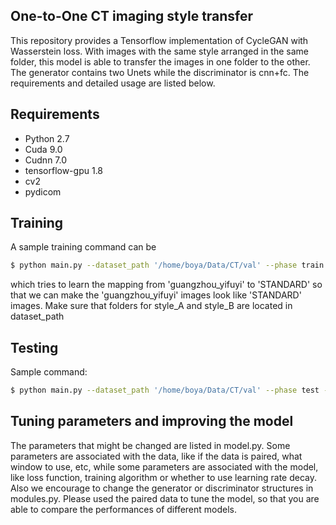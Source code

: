 One-to-One CT imaging style transfer
-----------------------------------------------------

This repository provides a Tensorflow implementation of CycleGAN with Wasserstein loss. With images with the same style arranged in the same folder, this model is able to transfer the images in one folder to the other. The generator contains two Unets while the discriminator is cnn+fc. The requirements and detailed usage are listed below.

## Requirements
* Python 2.7
* Cuda 9.0
* Cudnn 7.0
* tensorflow-gpu 1.8
* cv2
* pydicom

## Training
A sample training command can be
```bash
$ python main.py --dataset_path '/home/boya/Data/CT/val' --phase train --gpu 0 --style_A 'guangzhou_yifuyi/dcm' --style_B 'STANDARD/dcm'
```
which tries to learn the mapping from 'guangzhou_yifuyi' to 'STANDARD' so that we can make the 'guangzhou_yifuyi' images look like 'STANDARD' images. Make sure that folders for style_A and style_B are located in dataset_path

## Testing
Sample command:
```bash
$ python main.py --dataset_path '/home/boya/Data/CT/val' --phase test --gpu 0 --style_A 'guangzhou_yifuyi/dcm' --style_B 'STANDARD/dcm' --out_path 'guangzhou_yifuyi_to_STANDARD/dcm'
```

## Tuning parameters and improving the model
The parameters that might be changed are listed in model.py. Some parameters are associated with the data, like if the data is paired, what window to use, etc, while some parameters are associated with the model, like loss function, training algorithm or whether to use learning rate decay. Also we encourage to change the generator or discriminator structures in modules.py. Please used the paired data to tune the model, so that you are able to compare the performances of different models.
